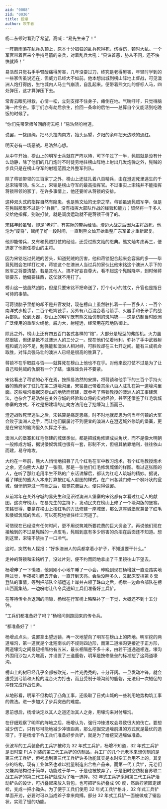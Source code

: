 ```yaml
---
aid: "0008"
zid: "0036"
title: 挖壕
author: 吹牛者
---
```


杨二东顿时看到了希望，高喊：“易先生来了！”

一阵箭雨落在乱兵头顶上，原本十分猖狂的乱兵死得死，伤得伤，顿时大乱。一个军官带着百来个手持弓箭的亲兵，对着乱兵大吼：“只诛首恶，胁从不问，还不快快就降！”

易浩然只觉右手手臂酸痛得厉害，几年没耍过刀，终究是老得厉害，年轻时学到的一些家传虽说还在，但威力已经大不如前。他本想出城到榜山阵地上督战，可见澳洲人炮打得凶，生怕城内人马士气崩溃，自乱起来。便带着熊文灿的督标人马，四处弹压，这才算弹压下去。

常青云眼见得救，心情一松，立刻支撑不住身子，瘫倒在地。气喘吁吁，只觉得脑海一片空白。家丁们亦有劫后余生，捡回一条命的后怕――总算自个又能活到吃晚饭的时候了。

“你们先带常师爷回府衙去吧！”易浩然吩咐道。

说罢，一拨缰绳，把马头拉向南方，抬头远望，夕阳的余晖把天边映的通红。

明天必有一场恶战。易浩然心想。

从中午开始，榜山上的明军士兵就在严阵以待，可下午过了一半，髡贼就是没有什么动静，除了他们的几门炮时不时徒劳地往榜山阵地上射出几发炮弹之外，髡贼的步兵只是在榜山守军的射程范围之外整军列队。

除了蒋锁带领的三百家丁之外，榜山上还驻扎着八百精兵，由在澄迈死里逃生的千总宋铭带领。名义上，宋铭是榜山守军的最高指挥官。不过事实上宋铭并不能指挥蒋锁带领的家丁。在许多事情上，他还要听从蒋锁的安排。

这种双头式的指挥自然有隐患，也是熊文灿的无奈之举。蒋锁虽通髡贼军学，但是在髡贼那里不过是个“兵目”，没有指挥大部队作战的经验和能力；贸然将一千多人交给他指挥，别说打仗，就是调度运动就不是蒋锁干得了的。

宋铭年龄虽轻，却是“老将”，有实际的带兵经验。澄迈大战之后因为主将战死，他沦为“废将”，赋闲了好一段时间，一直到熊文灿开始重整广东军备才重新起复。

他即能带兵，又有和髡贼打仗的经验，还受过熊文灿的恩典。熊文灿考虑再三，便选定了他担任榜山的主将。

因为宋铭吃过髡贼的苦头，知道髡贼的厉害，他和蒋锁配合起来会容易的多――毕竟髡贼会怎样打过来，蒋锁这个在澳洲人当过兵的家伙比他宋铭这个澳洲人手下的败军之将要清楚。若是其他人，搞不好妄自尊大，看不起这个髡贼降卒，到时候蒋锁要东，他偏要往西，这仗就不用打了。

榜山这一战虽然凶险，但是只要宋铭不把命送了，打个小小的胜仗，升官也是指日可待的事情。

可蒋锁脑子里想的却不是升官发财，现在榜山上虽然驻扎着一千一百多人：一百个南洋式步枪手，二百个斑鸠铳手，另外有八百混合着弓箭手、火器手和长矛手的战兵部队。论到火器，榜山上的明军既有熊文灿仿制的斑鸠铳――这是仿制当时欧洲广泛使用的重型火绳枪，威力大，射程远，经常用在阵地防御上。

除此之外，榜山上还有四五百门各式各样的“炮”，大部分是轻型的弗朗机。火力虽然很猛，但还是抵不过澳洲人的三分之一。现在他们仗着地利，弥补了手中武器射程和威力的不足，勉强能和澳洲人相对峙，可胜败却在三七开之间。能有三成机会取胜，对阵兵强马壮的澳洲人已经是很高的胜算了。

蒋锁不在乎取胜与否――就算死在榜山上他也不在乎。对他来说打仗不过是为了让自己和髡贼的仇恨有一个了结，谁胜谁负并不要紧。

宋铭看出了蒋锁的心不在焉，按照易浩然的安排，将蒋锁和他手下的三百个手持火器的熊府家丁驻扎在第二道壕沟里，宋铭自己带着其余八百人驻扎在第一道壕沟里面。这些壕沟根据这榜山的地势而修建，既参考了蒋锁教授的澳洲人的工事建筑法，也杂合了易浩然在关外守城的经验和众将的实战经验，甚至还借鉴了红毛筑城修寨的方式，不过是把建墙的走向方法用在了挖壕沟上面而已。

澄迈战败死里逃生之后，宋铭算是痛定思痛，时不时地就反思为何当年何镇的大军会败于澳洲人之手，而让他们屡屡讨不到便宜的澳洲人在澄迈城外修筑的堡寨，更是在宋铭的脑海里久久挥之不去。

澳洲人的堡寨和红毛修建的城堡类似，都是把城角修建成尖角状，而不是像大明朝一般修成方城，据说倭奴筑城也很有一套，形制不大，但极其依靠地利，往往依山而建，易守难攻。

大约在一年前，熊大人悄悄地招募了几个红毛在军中教习炮术，有个红毛教授炮术之余，还向熊大人献了一张图，那是一张他们红毛修筑城堡的样图。看过这张图的人，在听了那红毛用半生不熟的广东话讲解后，都认为红毛人筑城的精妙。据说，看了样图的熊大人本来打算按红毛人献图的样式，在广州各城门修一个枫叶状的瓮城，但悄悄算过一笔账之后，顿觉花费巨大，便只得做罢。

从前常年在关外守城的易先生和见识过澳洲人堡寨的宋铭都有幸看过红毛人的献图，这次守榜山，在易先生的主持下，发动民夫在榜山上修了一个壕沟版的堡寨。宋铭觉得，要是在榜山上按红毛的方法修建一座城堡，那么这座城堡就兼备了红毛和倭奴筑城的优点，可以死死地锁住桂江河道了。

可惜现在已经没有任何时间，更不用说筑城所要花费的巨大资金了。再说他们现在接触到的不过是髡贼的一点皮毛，髡贼到底有多少厉害的杀招在后面还不知道。想到这里，宋铭不禁抽了一口冷气。

这时，突然有人探报：“好多澳洲人的兵都拿着小铲子，不知道要干什么。”

走神的蒋锁和宋铭听了，没过片刻，便不约而同地拿出了千里镜往山下望去。

杨增伸了一下懒腰，他刚刚小小地午睡了一小会，昨晚到现在杨增就一直没踏实地睡过觉，半夜被叫醒去开会，一直开到天亮。会后没睡多久，又起床安排第 8 营登陆的事情，等到把部队全部运送上岸并占领了珠山之后，杨增一边命令部队在榜山西面集结，一边吩咐让传令兵通知工兵们准备好工兵铲。

在等待传令兵返回的间隙，杨增在行军椅上略略补了一下觉，大概还不到十五分钟。

“工兵们都准备好了吗？”杨增问刚跑回来的传令兵。

“都准备好了！”

杨增点点头，说罢拿出望远镜，再一次地望向了明军在榜山上的阵地。明军挖的两道壕沟，第一道就是个北短南长的不规则四边形，而第二道壕沟更接近于正方形，两道壕沟之间最短相隔约有五米，最长相隔差不多十米，由若干道通道相连。壕沟外围用沙包人为堆高，并设置了三道鹿砦，明军是按修堡垒的标准挖了这两道壕沟。

榜山上的树已经几乎全部被砍光，一片光秃秃的，十分开阔。一旦发动冲锋，就会遭受到弓箭和火枪的混合火力打击，而且受制于壕沟前的鹿砦，无法用一次短促的冲锋完成作战任务。

从地形看，明军不但构筑了凸角工事，还吸取了日式山城的一些利用地势构筑工事的做法。进一步加大了步兵突击的难度。

思前想后，杨增决定以其人之道还治其人之身，用壕沟来对付壕沟。

在仔细观察了明军的阵地之后，杨增认为，强行冲锋进攻会导致很大的伤亡。要想减少伤亡，只有尽可能地减少冲锋距离，那么挖掘交通壕前进的方式就是最优的选项了。于是杨增下令工兵们准备好步兵铲，就是为了给挖交通壕做准备。

伏波军的工兵装备的工兵铲被称为 32 年式工兵铲，杨增不知道，32 年式工兵铲是旧时空 PLA 列装的第二代工兵铲的仿制品，兵工厂的几个元老本来想仿制的是第三代工兵铲，但考虑到第三代工兵铲许多功能其实是本时空工兵用不上的，其复杂的结构，现有工业体系也难以批量制造出合格产品来。而第一代工兵铲，元老们又嫌其结构过于简单，功能过于单一，于是也被放弃了。于是旧时空仿制自苏联二战工兵铲的第二代工兵铲就成为了唯一选择。32 年式工兵铲采用第二代工兵铲活动铲头的设计，可折叠起来放入背包，也可把铲头折叠成 90 度，然后拧紧固定螺栓，变成一把小锄头。为了便于工兵们使用 32 年式工兵铲格斗，32 年式工兵铲单面开刃，必要时可以当成斧子拿来肉搏。部分 32 年式工兵铲一面被做成了锯齿状，实现了锯的功能。
